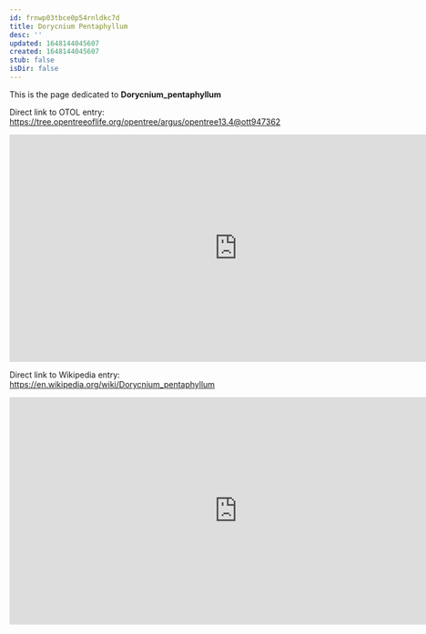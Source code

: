 ```yaml
---
id: frnwp03tbce0p54rnldkc7d
title: Dorycnium Pentaphyllum
desc: ''
updated: 1648144045607
created: 1648144045607
stub: false
isDir: false
---
```

This is the page dedicated to **Dorycnium_pentaphyllum**


Direct link to OTOL entry: https://tree.opentreeoflife.org/opentree/argus/opentree13.4@ott947362



<html>
    <body>
    <iframe src="https://tree.opentreeoflife.org/opentree/argus/opentree13.4@ott947362"
    width="800" height="400" frameborder="0" allowfullscreen> </iframe>
    </body>
</html>
    


Direct link to Wikipedia entry: https://en.wikipedia.org/wiki/Dorycnium_pentaphyllum



<html>
    <body>
    <iframe src="https://en.wikipedia.org/wiki/Dorycnium_pentaphyllum"
    width="800" height="400" frameborder="0" allowfullscreen> </iframe>
    </body>
</html>
    
